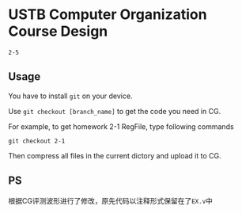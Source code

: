# USTB Computer Organization Course Design

`2-5`

## Usage

You have to install `git` on your device.

Use `git checkout [branch_name]` to get the code you need in CG.

For example, to get homework 2-1 RegFile, type following commands

```git
git checkout 2-1
```

Then compress all files in the current dictory and upload it to CG.


## PS

根据CG评测波形进行了修改，原先代码以注释形式保留在了`EX.v`中
